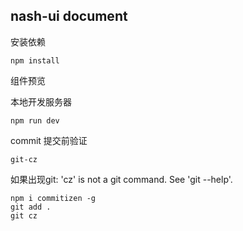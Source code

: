 ## nash-ui document
安装依赖

```
npm install
```

组件预览

本地开发服务器

```
npm run dev
```

commit 提交前验证

```
git-cz
```

如果出现git: 'cz' is not a git command. See 'git --help'.

```
npm i commitizen -g
git add .
git cz
```